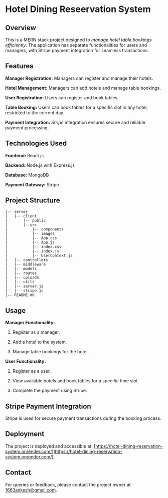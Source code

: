 # Hotel Dining Reseervation System

## Overview

This is a MERN stack project designed to _manage hotel table bookings efficiently_. The application has separate functionalities for users and managers, with Stripe payment integration for seamless transactions.

## Features

**Manager Registration:** Managers can register and manage their hotels.

**Hotel Management:** Managers can add hotels and manage table bookings.

**User Registration:** Users can register and book tables.

**Table Booking:** Users can book tables for a specific slot in any hotel, restricted to the current day.

**Payment Integration:** _Stripe_ integration ensures secure and reliable payment processing.

## Technologies Used

**Frontend:** React.js

**Backend:** Node.js with Express.js

**Database:** MongoDB

**Payment Gateway:** Stripe

## Project Structure

```hotel-dining-reservation-system
|-- server
|   |-- client
|       |-- public
|       |--src
|           |-- components
|           |-- images
|           |-- App.css
|           |-- App.js
|           |-- index.css
|           |-- index.js
|           |-- UserContext.js
|   |-- controllers
|   |-- middleware
|   |-- models
|   |-- routes
|   |-- uploads
|   |-- utils
|   |-- server.js
|   |-- stripe.js
|-- README.md
```

## Usage

**Manager Functionality:**

1.  Register as a manager.

2.  Add a hotel to the system.

3.  Manage table bookings for the hotel.

**User Functionality:**

1.  Register as a user.

2.  View available hotels and book tables for a specific time slot.

3.  Complete the payment using Stripe.

## Stripe Payment Integration

Stripe is used for secure payment transactions during the booking process.

## Deployment

The project is deployed and accessible at: [https://hotel-dining-reservation-system.onrender.com/](https://hotel-dining-reservation-system.onrender.com/)

## Contact

For queries or feedback, please contact the project owner at [1663ankesh@gmail.com](1663ankesh@gmail.com).
